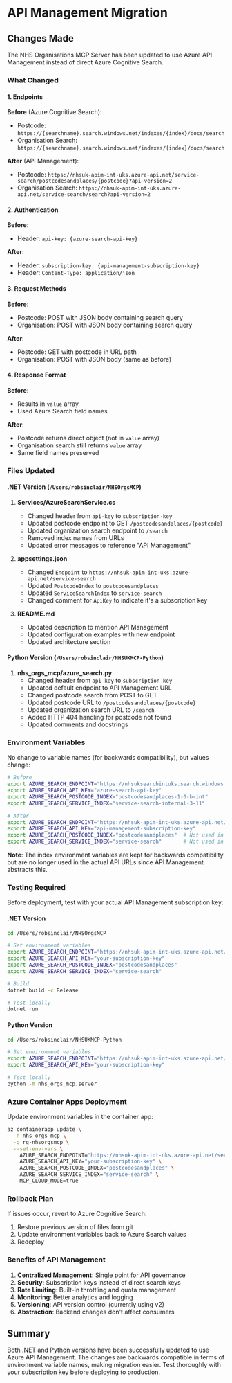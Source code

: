 # API Management Migration

## Changes Made

The NHS Organisations MCP Server has been updated to use Azure API Management instead of direct Azure Cognitive Search.

### What Changed

#### 1. **Endpoints**

**Before** (Azure Cognitive Search):
- Postcode: `https://{searchname}.search.windows.net/indexes/{index}/docs/search`
- Organisation Search: `https://{searchname}.search.windows.net/indexes/{index}/docs/search`

**After** (API Management):
- Postcode: `https://nhsuk-apim-int-uks.azure-api.net/service-search/postcodesandplaces/{postcode}?api-version=2`
- Organisation Search: `https://nhsuk-apim-int-uks.azure-api.net/service-search/search?api-version=2`

#### 2. **Authentication**

**Before**:
- Header: `api-key: {azure-search-api-key}`

**After**:
- Header: `subscription-key: {api-management-subscription-key}`
- Header: `Content-Type: application/json`

#### 3. **Request Methods**

**Before**:
- Postcode: POST with JSON body containing search query
- Organisation: POST with JSON body containing search query

**After**:
- Postcode: GET with postcode in URL path
- Organisation: POST with JSON body (same as before)

#### 4. **Response Format**

**Before**:
- Results in `value` array
- Used Azure Search field names

**After**:
- Postcode returns direct object (not in `value` array)
- Organisation search still returns `value` array
- Same field names preserved

### Files Updated

#### .NET Version (`/Users/robsinclair/NHSOrgsMCP`)

1. **Services/AzureSearchService.cs**
   - Changed header from `api-key` to `subscription-key`
   - Updated postcode endpoint to GET `/postcodesandplaces/{postcode}`
   - Updated organization search endpoint to `/search`
   - Removed index names from URLs
   - Updated error messages to reference "API Management"

2. **appsettings.json**
   - Changed `Endpoint` to `https://nhsuk-apim-int-uks.azure-api.net/service-search`
   - Updated `PostcodeIndex` to `postcodesandplaces`
   - Updated `ServiceSearchIndex` to `service-search`
   - Changed comment for `ApiKey` to indicate it's a subscription key

3. **README.md**
   - Updated description to mention API Management
   - Updated configuration examples with new endpoint
   - Updated architecture section

#### Python Version (`/Users/robsinclair/NHSUKMCP-Python`)

1. **nhs_orgs_mcp/azure_search.py**
   - Changed header from `api-key` to `subscription-key`
   - Updated default endpoint to API Management URL
   - Changed postcode search from POST to GET
   - Updated postcode URL to `/postcodesandplaces/{postcode}`
   - Updated organization search URL to `/search`
   - Added HTTP 404 handling for postcode not found
   - Updated comments and docstrings

### Environment Variables

No change to variable names (for backwards compatibility), but values change:

```bash
# Before
export AZURE_SEARCH_ENDPOINT="https://nhsuksearchintuks.search.windows.net"
export AZURE_SEARCH_API_KEY="azure-search-api-key"
export AZURE_SEARCH_POSTCODE_INDEX="postcodesandplaces-1-0-b-int"
export AZURE_SEARCH_SERVICE_INDEX="service-search-internal-3-11"

# After
export AZURE_SEARCH_ENDPOINT="https://nhsuk-apim-int-uks.azure-api.net/service-search"
export AZURE_SEARCH_API_KEY="api-management-subscription-key"
export AZURE_SEARCH_POSTCODE_INDEX="postcodesandplaces"  # Not used in API URLs
export AZURE_SEARCH_SERVICE_INDEX="service-search"       # Not used in API URLs
```

**Note**: The index environment variables are kept for backwards compatibility but are no longer used in the actual API URLs since API Management abstracts this.

### Testing Required

Before deployment, test with your actual API Management subscription key:

#### .NET Version

```bash
cd /Users/robsinclair/NHSOrgsMCP

# Set environment variables
export AZURE_SEARCH_ENDPOINT="https://nhsuk-apim-int-uks.azure-api.net/service-search"
export AZURE_SEARCH_API_KEY="your-subscription-key"
export AZURE_SEARCH_POSTCODE_INDEX="postcodesandplaces"
export AZURE_SEARCH_SERVICE_INDEX="service-search"

# Build
dotnet build -c Release

# Test locally
dotnet run
```

#### Python Version

```bash
cd /Users/robsinclair/NHSUKMCP-Python

# Set environment variables
export AZURE_SEARCH_ENDPOINT="https://nhsuk-apim-int-uks.azure-api.net/service-search"
export AZURE_SEARCH_API_KEY="your-subscription-key"

# Test locally
python -m nhs_orgs_mcp.server
```

### Azure Container Apps Deployment

Update environment variables in the container app:

```bash
az containerapp update \
  -n nhs-orgs-mcp \
  -g rg-nhsorgsmcp \
  --set-env-vars \
    AZURE_SEARCH_ENDPOINT="https://nhsuk-apim-int-uks.azure-api.net/service-search" \
    AZURE_SEARCH_API_KEY="your-subscription-key" \
    AZURE_SEARCH_POSTCODE_INDEX="postcodesandplaces" \
    AZURE_SEARCH_SERVICE_INDEX="service-search" \
    MCP_CLOUD_MODE=true
```

### Rollback Plan

If issues occur, revert to Azure Cognitive Search:

1. Restore previous version of files from git
2. Update environment variables back to Azure Search values
3. Redeploy

### Benefits of API Management

1. **Centralized Management**: Single point for API governance
2. **Security**: Subscription keys instead of direct search keys
3. **Rate Limiting**: Built-in throttling and quota management
4. **Monitoring**: Better analytics and logging
5. **Versioning**: API version control (currently using v2)
6. **Abstraction**: Backend changes don't affect consumers

## Summary

Both .NET and Python versions have been successfully updated to use Azure API Management. The changes are backwards compatible in terms of environment variable names, making migration easier. Test thoroughly with your subscription key before deploying to production.
